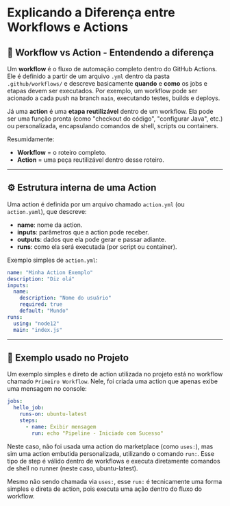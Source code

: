 # Explicando a Diferença entre Workflows e Actions

## 🧩 Workflow vs Action - Entendendo a diferença

Um **workflow** é o fluxo de automação completo dentro do GitHub Actions. Ele é definido a partir de um arquivo `.yml` dentro da pasta `.github/workflows/` e descreve basicamente **quando** e **como** os jobs e etapas devem ser executados. Por exemplo, um workflow pode ser acionado a cada push na branch `main`, executando testes, builds e deploys.

Já uma **action** é uma **etapa reutilizável** dentro de um workflow. Ela pode ser uma função pronta (como "checkout do código", "configurar Java", etc.) ou personalizada, encapsulando comandos de shell, scripts ou containers.

Resumidamente:
- **Workflow** = o roteiro completo.
- **Action** = uma peça reutilizável dentro desse roteiro.

---

## ⚙️ Estrutura interna de uma Action

Uma action é definida por um arquivo chamado `action.yml` (ou `action.yaml`), que descreve:
- **name**: nome da action.
- **inputs**: parâmetros que a action pode receber.
- **outputs**: dados que ela pode gerar e passar adiante.
- **runs**: como ela será executada (por script ou container).

Exemplo simples de `action.yml`:

```yaml
name: "Minha Action Exemplo"
description: "Diz olá"
inputs:
  name:
    description: "Nome do usuário"
    required: true
    default: "Mundo"
runs:
  using: "node12"
  main: "index.js"
```

---

## 📌 Exemplo usado no Projeto

Um exemplo simples e direto de action utilizada no projeto está no workflow chamado `Primeiro Workflow`. Nele, foi criada uma action que apenas exibe uma mensagem no console:

```yaml
jobs:
  hello_job:
    runs-on: ubuntu-latest
    steps:
      - name: Exibir mensagem
        run: echo "Pipeline - Iniciado com Sucesso"
```

Neste caso, não foi usada uma action do marketplace (como `uses:`), mas sim uma action embutida personalizada, utilizando o comando `run:`. Esse tipo de step é válido dentro de workflows e executa diretamente comandos de shell no runner (neste caso, ubuntu-latest).

Mesmo não sendo chamada via `uses:`, esse `run:` é tecnicamente uma forma simples e direta de action, pois executa uma ação dentro do fluxo do workflow.
